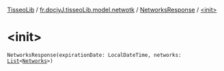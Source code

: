 [TisseoLib](../../index.md) / [fr.docjyJ.tisseoLib.model.netwotk](../index.md) / [NetworksResponse](index.md) / [&lt;init&gt;](./-init-.md)

# &lt;init&gt;

`NetworksResponse(expirationDate: LocalDateTime, networks: `[`List`](https://kotlinlang.org/api/latest/jvm/stdlib/kotlin.collections/-list/index.html)`<`[`Networks`](../-networks/index.md)`>)`